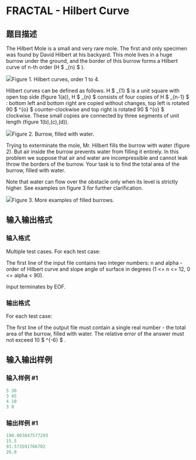 # FRACTAL - Hilbert Curve

## 题目描述

The Hilbert Mole is a small and very rare mole. The first and only specimen was found by David Hilbert at his backyard. This mole lives in a huge burrow under the ground, and the border of this burrow forms a Hilbert curve of n-th order (H $ _{n} $ ).

![](https://cdn.luogu.com.cn/upload/vjudge_pic/SP2152/123861f388566636adc0287ed600e2b420a8c5de.png)Figure 1. Hilbert curves, order 1 to 4.

Hilbert curves can be defined as follows. H $ _{1} $ is a unit square with open top side (figure 1(a)), H $ _{n} $ consists of four copies of H $ _{n-1} $ : bottom left and bottom right are copied without changes, top left is rotated 90 $ ^{o} $ counter-clockwise and top right is rotated 90 $ ^{o} $ clockwise. These small copies are connected by three segments of unit length (figure 1(b),(c),(d)).

![](https://cdn.luogu.com.cn/upload/vjudge_pic/SP2152/9acf263154d2789edc524f3998fba42a1f2f1f90.png)Figure 2. Burrow, filled with water.

Trying to exterminate the mole, Mr. Hilbert fills the burrow with water (figure 2). But air inside the burrow prevents water from filling it entirely. In this problem we suppose that air and water are incompressible and cannot leak throw the borders of the burrow. Your task is to find the total area of the burrow, filled with water.

Note that water can flow over the obstacle only when its level is strictly higher. See examples on figure 3 for further clarification.

![](https://cdn.luogu.com.cn/upload/vjudge_pic/SP2152/cc723ad428b3c52d41d190959923b095f391266e.png)Figure 3. More examples of filled burrows.

## 输入输出格式

### 输入格式

Multiple test cases. For each test case:

The first line of the input file contains two integer numbers: n and alpha - order of Hilbert curve and slope angle of surface in degrees (1 <= n <= 12, 0 <= alpha < 90).

Input terminates by EOF.

### 输出格式

For each test case:

The first line of the output file must contain a single real number - the total area of the burrow, filled with water. The relative error of the answer must not exceed 10 $ ^{-6} $ .

## 输入输出样例

### 输入样例 #1

```cpp
5 30
3 45
4 10
3 0
```


### 输出样例 #1

```cpp
190.803847577293
15.5
91.573591766702
26.0
```


